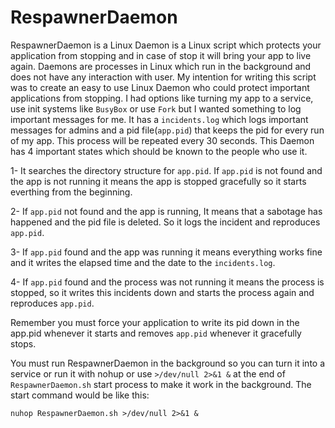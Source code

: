 # RespawnerDaemon
RespawnerDaemon is a Linux Daemon is a Linux script which protects your application from stopping and in case of stop it will bring your app to live again. Daemons are processes in Linux which run in the background and does not have any interaction with user. 
My intention for writing this script was to create an easy to use Linux Daemon who could protect important applications from stopping. I had options like turning my app to a service, use init systems like `BusyBox` or use `Fork` but I wanted something to log important messages for me. It has a `incidents.log` which logs important messages for admins and a pid file(`app.pid`) that keeps the pid for every run of my app. This process will be repeated every 30 seconds. This Daemon has 4 important states which should be known to the people who use it. 

1-	It searches the directory structure for `app.pid`. If `app.pid` is not found and the app is not running it means the app is stopped gracefully so it starts everthing from the beginning.

2-	If `app.pid` not found and the app is running, It means that a sabotage has happened and the pid file is deleted. So it logs the incident and reproduces `app.pid`.

3-	If `app.pid` found and the app was running it means everything works fine and it writes the elapsed time and the date to the `incidents.log`.

4-	If `app.pid` found and the process was not running it means the process is stopped, so it writes this incidents down and starts the process again and reproduces `app.pid`.

Remember you must force your application to write its pid down in the app.pid whenever it starts and removes `app.pid` whenever it gracefully stops.

You must run RespawnerDaemon in the background so you can turn it into a service or run it with nohup or use `>/dev/null 2>&1 &` at the end of `RespawnerDaemon.sh` start process to make it work in the background. The start command would be like this:

`nuhop RespawnerDaemon.sh >/dev/null 2>&1 &`

